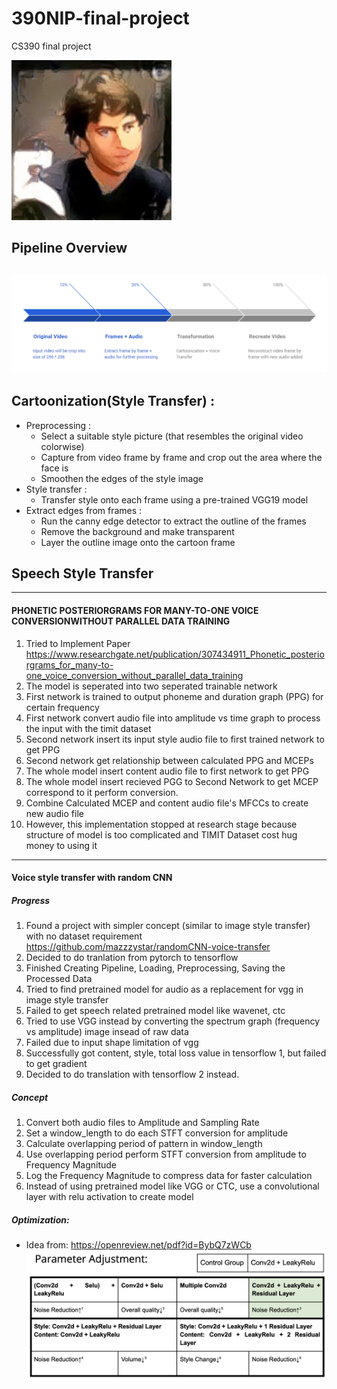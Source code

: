 # 390NIP-final-project
CS390 final project

![SC2 Video](files/result.gif)
## Pipeline Overview 
![alt text](files/overview.png "Title")
---------
## Cartoonization(Style Transfer) :
* Preprocessing :
  * Select a suitable style picture (that resembles the original video colorwise) 
  * Capture from video frame by frame and crop out the area where the face is
  * Smoothen the edges of the style image
* Style transfer :
  * Transfer style onto each frame using a pre-trained VGG19 model 
* Extract edges from frames :
  * Run the canny edge detector to extract the outline of the frames 
  * Remove the background and make transparent 
  * Layer the outline image onto the cartoon frame



## Speech Style Transfer
___________
#### PHONETIC POSTERIORGRAMS FOR MANY-TO-ONE VOICE CONVERSIONWITHOUT PARALLEL DATA TRAINING
1. Tried to Implement  Paper
    https://www.researchgate.net/publication/307434911_Phonetic_posteriorgrams_for_many-to-one_voice_conversion_without_parallel_data_training
2. The model is seperated into two seperated trainable network
3. First network is trained to output phoneme and duration graph (PPG) for certain frequency
4. First network convert audio file into amplitude vs time graph to process the input with the timit dataset
5. Second network insert its input style audio file to first trained network to get PPG
6. Second network get relationship between calculated PPG and MCEPs
7. The whole model insert content audio file to first network to get PPG
8. The whole model insert recieved PGG to Second Network to get MCEP correspond to it perform conversion.
9. Combine Calculated MCEP and content audio file's MFCCs to create new audio file
10. However, this implementation stopped at research stage because structure of model is too complicated and TIMIT Dataset cost hug money to using it
-----------
#### Voice style transfer with random CNN
##### Progress
1. Found a project with simpler concept (similar to image style transfer) with no dataset requirement
https://github.com/mazzzystar/randomCNN-voice-transfer
2. Decided to do tranlation from pytorch to tensorflow
3. Finished Creating Pipeline, Loading, Preprocessing, Saving the Processed Data
4. Tried to find pretrained model for audio as a replacement for vgg in image style transfer
5. Failed to get speech related pretrained model like wavenet, ctc
6. Tried to use VGG instead by converting the spectrum graph (frequency vs amplitude) image insead of raw data
7. Failed due to input shape limitation of vgg
8. Successfully got content, style, total loss value in tensorflow 1, but failed to get gradient
9. Decided to do translation with tensorflow 2 instead.

##### Concept
1. Convert both audio files to Amplitude and Sampling Rate
2. Set a window_length to do each STFT conversion for amplitude
3. Calculate overlapping period of pattern in window_length 
4. Use overlapping period perform STFT conversion from amplitude to Frequency Magnitude
5. Log the Frequency Magnitude to compress data for faster calculation
6. Instead of using pretrained model like VGG or CTC, 
use a convolutional layer with relu activation to create model


##### Optimization:


* Idea from: https://openreview.net/pdf?id=BybQ7zWCb
![alt text](files/optimization_record.png "Title")
